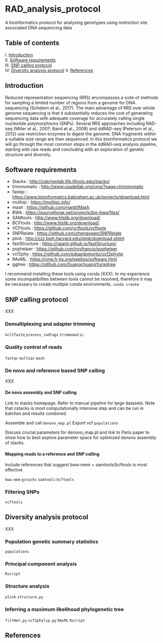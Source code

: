# RAD_analysis_protocol
A bioinformatics protocol for analysing genotypes using restriction site associated DNA sequencing data

## Table of contents
I. [Introduction](#Introduction)  
II. [Software requirements](#Software-requirements)  
III. [SNP calling protocol](#SNP-calling-protocol)  
IV. [Diversity analysis protocol](#Diversity-analysis-protocol)
V. [References](#References)

## Introduction <a name="Introduction"></a>  
Reduced representation sequencing (RRS) encompasses a suite of methods for sampling a limited number of regions from a genome for DNA sequencing (Scheben et al., 2017). The main advantage of RRS over whole genome sequencing is that it substantially reduces the cost of generating sequencing data with adequate coverage for accurately calling single nucleotide polymorphisms (SNPs). Several RRS approaches including RAD-seq (Miller et al., 2007; Baird et al., 2008) and ddRAD-seq (Peterson et al., 2012) use restriction enzymes to digest the genome. DNA fragments within a suitable size range are then sequenced. In this bioinformatics protocol we will go through the most common steps in the ddRAD-seq analysis pipeline, starting with raw reads and concluding with an exploration of genetic structure and diversity. 

## Software requirements <a name="Software-requirements"></a>
* Stacks : http://catchenlab.life.illinois.edu/stacks/
* trimmomatic : http://www.usadellab.org/cms/?page=trimmomatic
* fastqc : https://www.bioinformatics.babraham.ac.uk/projects/download.html
* multiqc : https://multiqc.info/
* mash : https://github.com/marbl/Mash
* BWA : https://sourceforge.net/projects/bio-bwa/files/    
* SAMtools : http://www.htslib.org/download/        
* BCFtools : http://www.htslib.org/download/  
* VCFtools : https://github.com/vcftools/vcftools
* SNPRelate : https://github.com/zhengxwen/SNPRelate
* plink : http://zzz.bwh.harvard.edu/plink/download.shtml
* fastStructure : https://rajanil.github.io/fastStructure/
* pophelper : https://github.com/royfrancis/pophelper
* vcf2phy : https://github.com/edgardomortiz/vcf2phylip
* RAxML : https://cme.h-its.org/exelixis/software.html
* ggtree : https://github.com/GuangchuangYu/ggtree

I recommend installing these tools using conda (XXX). In my experience some incompatibilites between tools cannot be resolved, therefore it may be necessary to create multiple conda environments.
`conda create`

## SNP calling protocol <a name="SNP-calling-protocol"></a>  
XXX
### Demultiplexing and adapter trimming
``bcl2fastq``
``process_radtags``
``trimmomatic``

### Quality control of reads
``fastqc``
``multiqc``
``mash``

### De novo and reference based SNP calling
XXX

#### De novo assembly and SNP calling
Link to stacks homepage. Refer to manual pipeline for large datasets. Note that cstacks is most computationally intensive step and can be run in batches and results combined.

Assemble and call
``denovo_map.pl``
Export vcf
``populations``

Discuss crucial parameters for denovo_map.pl and link to Paris paper to show how to best explore parameter space for optimized denovo assembly of stacks.

#### Mapping reads to a reference and SNP calling

Include references that suggest bwa-mem + samtools/bcftools is most effective

``bwa-mem`` 
``gstacks``
``samtools``
``bcftools``

### Filtering SNPs

``vcftools`` 

## Diversity analysis protocol <a name="Diversity-analysis-protocol"></a>  
XXX

### Population genetic summary statistics
``populations`` 

### Principal component analysis

``Rscript``

### Structure analysis
``plink`` 
``structure.py`` 

### Inferring a maximum likelihood phylogenetic tree
``filtHet.py``
``vcf2phylip.py``
``RAxML``
``Rscript``

## References <a name="References"></a>  
